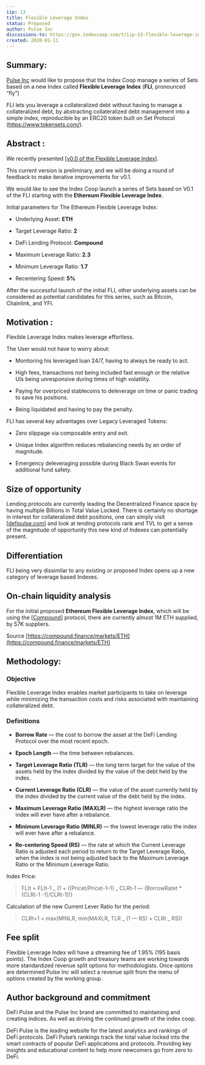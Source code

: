 ```yaml
---
iip: 13
title: Flexible Leverage Index
status: Proposed
author: Pulse Inc
discussions-to: https://gov.indexcoop.com/t/iip-13-flexible-leverage-index/717
created: 2020-01-11
---
```


## Summary:

[Pulse Inc](https://pulse.inc) would like to propose that the Index Coop manage a series of Sets based on a new Index called **Flexible Leverage Index** (**FLI**, pronounced “fly”)

FLI lets you leverage a collateralized debt without having to manage a collateralized debt, by abstracting collateralized debt management into a simple index, reproducible by an ERC20 token built on Set Protocol (https://www.tokensets.com/).

## Abstract :

We recently presented [[v0.0 of the Flexible Leverage Index](https://pulseinc.medium.com/introducing-the-flexible-leverage-index-5ec90f2381ce)].

This current version is preliminary, and we will be doing a round of feedback to make iterative improvements for v0.1.

We would like to see the Index Coop launch a series of Sets based on V0.1 of the FLI starting with the **Ethereum Flexible Leverage Index**.

Initial parameters for The Ethereum Flexible Leverage Index:

- Underlying Asset: **ETH**

- Target Leverage Ratio: **2**

- DeFi Lending Protocol: **Compound**

- Maximum Leverage Ratio: **2.3**

- Minimum Leverage Ratio: **1.7**

- Recentering Speed: **5%**

After the successful launch of the initial FLI, other underlying assets can be considered as potential candidates for this series, such as Bitcoin, Chainlink, and YFI.

## Motivation :

Flexible Leverage Index makes leverage effortless.

The User would not have to worry about:

- Monitoring his leveraged loan 24/7, having to always be ready to act.

- High fees, transactions not being included fast enough or the relative UIs being unresponsive during times of high volatility.

- Paying for overpriced stablecoins to deleverage on time or panic trading to save his positions.

- Being liquidated and having to pay the penalty.

FLI has several key advantages over Legacy Leveraged Tokens:

- Zero slippage via composable entry and exit.

- Unique Index algorithm reduces rebalancing needs by an order of magnitude.

- Emergency deleveraging possible during Black Swan events for additional fund safety.

## Size of opportunity

Lending protocols are currently leading the Decentralized Finance space by having multiple Billions in Total Value Locked. There is certainly no shortage in interest for collateralized debt positions, one can simply visit [[defipulse.com](https://defipulse.com/)] and look at lending protocols rank and TVL to get a sense of the magnitude of opportunity this new kind of Indexes can potentially present.

## Differentiation

FLI being very dissimilar to any existing or proposed Index opens up a new category of leverage based Indexes.

## On-chain liquidity analysis

For the initial proposed **Ethereum Flexible Leverage Index**, which will be using the [[Compound](https://compound.finance/)] protocol, there are currently almost 1M ETH supplied, by 57K suppliers.

Source [https://compound.finance/markets/ETH](https://compound.finance/markets/ETH)

## Methodology:

### Objective

Flexible Leverage Index enables market participants to take on leverage while minimizing the transaction costs and risks associated with maintaining collateralized debt.

### Definitions

- **Borrow Rate** — the cost to borrow the asset at the DeFi Lending Protocol over the most recent epoch.

- **Epoch Length** — the time between rebalances.

- **Target Leverage Ratio (TLR)** — the long term target for the value of the assets held by the index divided by the value of the debt held by the index.

- **Current Leverage Ratio (CLR)** — the value of the asset currently held by the index divided by the current value of the debt held by the index.

- **Maximum Leverage Ratio (MAXLR)** — the highest leverage ratio the index will ever have after a rebalance.

- **Minimum Leverage Ratio (MINLR)** — the lowest leverage ratio the index will ever have after a rebalance.

- **Re-centering Speed (RS)** — the rate at which the Current Leverage Ratio is adjusted each period to return to the Target Leverage Ratio, when the index is not being adjusted back to the Maximum Leverage Ratio or the Minimum Leverage Ratio.

Index Price:

> FLIt = FLIt-1 _ (1 + ((Pricet/Pricet-1–1) _ CLRt-1 — (BorrowRatet \* (CLRt-1 -1)/CLRt-1)))

Calculation of the new Current Lever Ratio for the period:

> CLRt+1 = max(MINLR, min(MAXLR, TLR _ (1 — RS) + CLRt _ RS))

## Fee split

Flexible Leverage Index will have a streaming fee of 1.95% (195 basis points). The Index Coop growth and treasury teams are working towards more standardized revenue split options for methodologists. Once options are determined Pulse Inc will select a revenue split from the menu of options created by the working group.

## Author background and commitment

DeFi Pulse and the Pulse Inc brand are committed to maintaining and creating indices. As well as driving the continued growth of the index coop.

DeFi Pulse is the leading website for the latest analytics and rankings of DeFi protocols. DeFi Pulse’s rankings track the total value locked into the smart contracts of popular DeFi applications and protocols. Providing key insights and educational content to help more newcomers go from zero to DeFi.
